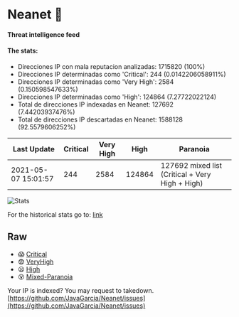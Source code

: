 # Neanet :hocho:
#### Threat intelligence feed
#### The stats:

- Direcciones IP con mala reputacion analizadas: 1715820 (100%)
- Direcciones IP determinadas como 'Critical':  244 (0.0142206058911%)
- Direcciones IP determinadas como 'Very High':  2584 (0.150598547633%)
- Direcciones IP determinadas como 'High':  124864 (7.27722022124)
- Total de direcciones IP indexadas en Neanet:  127692 (7.44203937476%)
- Total de direcciones IP descartadas en Neanet:  1588128 (92.5579606252%)

| Last Update | Critical | Very High | High | Paranoia |
| --- | --- | --- | --- | --- |
| 2021-05-07 15:01:57 | 244 | 2584 | 124864 | 127692 mixed list (Critical + Very High + High)|

![Stats](https://docs.google.com/spreadsheets/d/e/2PACX-1vSnaNMIXVabIpDJjufMlzH7poXnshF3mgd8Is1g9ytUEzVsP5my4Trn8f-xkoLLQ38xpL3HtmUexLo6/pubchart?oid=501124687&format=image)

For the historical stats go to: [link](/stats.csv)
## Raw
- :scream: [Critical](https://raw.githubusercontent.com/JavaGarcia/Neanet/master/blacklists/neanet_critical.txt)
- :fearful: [VeryHigh](https://raw.githubusercontent.com/JavaGarcia/Neanet/master/blacklists/neanet_veryHigh.txtt)
- :frowning: [High](https://raw.githubusercontent.com/JavaGarcia/Neanet/master/blacklists/neanet_high.txt)
- :dizzy_face: [Mixed-Paranoia](https://raw.githubusercontent.com/JavaGarcia/Neanet/master/blacklists/neanet_all.txt)


Your IP is indexed? You may request to takedown. [https://github.com/JavaGarcia/Neanet/issues](https://github.com/JavaGarcia/Neanet/issues)




















































































































































































































































































































































































































































































































































































































































































































































































































































































































































































































































































































































































































































































































































































































































































































































































































































































































































































































































































































































































































































































































































































































































































































































































































































































































































































































































































































































































































































































































































































































































































































































































































































































































































































































































































































































































































































































































































































































































































































































































































































































































































































































































































































































































































































































































































































































































































































































































































































































































































































































































































































































































































































































































































































































































































































































































































































































































































































































































































































































































































































































































































































































































































































































































